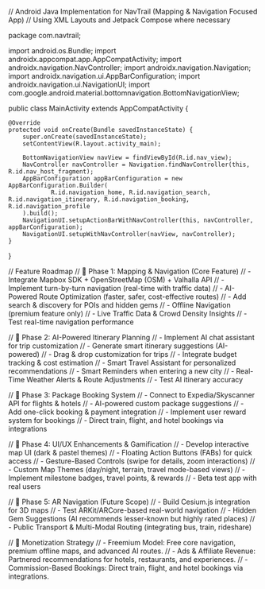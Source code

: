 // Android Java Implementation for NavTrail (Mapping & Navigation Focused App)
// Using XML Layouts and Jetpack Compose where necessary

package com.navtrail;

import android.os.Bundle;
import androidx.appcompat.app.AppCompatActivity;
import androidx.navigation.NavController;
import androidx.navigation.Navigation;
import androidx.navigation.ui.AppBarConfiguration;
import androidx.navigation.ui.NavigationUI;
import com.google.android.material.bottomnavigation.BottomNavigationView;

public class MainActivity extends AppCompatActivity {

    @Override
    protected void onCreate(Bundle savedInstanceState) {
        super.onCreate(savedInstanceState);
        setContentView(R.layout.activity_main);

        BottomNavigationView navView = findViewById(R.id.nav_view);
        NavController navController = Navigation.findNavController(this, R.id.nav_host_fragment);
        AppBarConfiguration appBarConfiguration = new AppBarConfiguration.Builder(
                R.id.navigation_home, R.id.navigation_search, R.id.navigation_itinerary, R.id.navigation_booking, R.id.navigation_profile
        ).build();
        NavigationUI.setupActionBarWithNavController(this, navController, appBarConfiguration);
        NavigationUI.setupWithNavController(navView, navController);
    }
}

// Feature Roadmap
// 🔹 Phase 1: Mapping & Navigation (Core Feature)
// - Integrate Mapbox SDK + OpenStreetMap (OSM) + Valhalla API
// - Implement turn-by-turn navigation (real-time with traffic data)
// - AI-Powered Route Optimization (faster, safer, cost-effective routes)
// - Add search & discovery for POIs and hidden gems
// - Offline Navigation (premium feature only)
// - Live Traffic Data & Crowd Density Insights
// - Test real-time navigation performance

// 🔹 Phase 2: AI-Powered Itinerary Planning
// - Implement AI chat assistant for trip customization
// - Generate smart itinerary suggestions (AI-powered)
// - Drag & drop customization for trips
// - Integrate budget tracking & cost estimation
// - Smart Travel Assistant for personalized recommendations
// - Smart Reminders when entering a new city
// - Real-Time Weather Alerts & Route Adjustments
// - Test AI itinerary accuracy

// 🔹 Phase 3: Package Booking System
// - Connect to Expedia/Skyscanner API for flights & hotels
// - AI-powered custom package suggestions
// - Add one-click booking & payment integration
// - Implement user reward system for bookings
// - Direct train, flight, and hotel bookings via integrations

// 🔹 Phase 4: UI/UX Enhancements & Gamification
// - Develop interactive map UI (dark & pastel themes)
// - Floating Action Buttons (FABs) for quick access
// - Gesture-Based Controls (swipe for details, zoom interactions)
// - Custom Map Themes (day/night, terrain, travel mode-based views)
// - Implement milestone badges, travel points, & rewards
// - Beta test app with real users

// 🔹 Phase 5: AR Navigation (Future Scope)
// - Build Cesium.js integration for 3D maps
// - Test ARKit/ARCore-based real-world navigation
// - Hidden Gem Suggestions (AI recommends lesser-known but highly rated places)
// - Public Transport & Multi-Modal Routing (integrating bus, train, rideshare)

// 🔹 Monetization Strategy
// - Freemium Model: Free core navigation, premium offline maps, and advanced AI routes.
// - Ads & Affiliate Revenue: Partnered recommendations for hotels, restaurants, and experiences.
// - Commission-Based Bookings: Direct train, flight, and hotel bookings via integrations.
